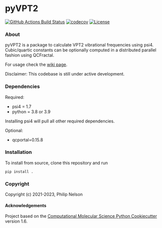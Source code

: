 pyVPT2
==============================
[//]: # (Badges)
[![GitHub Actions Build Status](https://github.com/philipmnel/pyvpt2/workflows/CI/badge.svg)](https://github.com/philipmnel/pyvpt2/actions?query=workflow%3ACI)
[![codecov](https://codecov.io/gh/philipmnel/pyvpt2/branch/main/graph/badge.svg?token=goQRxdntmS)](https://codecov.io/gh/philipmnel/pyvpt2)
[![License](https://img.shields.io/badge/License-BSD_3--Clause-blue.svg)](https://github.com/philipmnel/pyvpt2/blob/main/LICENSE)

### About
pyVPT2 is a package to calculate VPT2 vibrational frequencies using psi4. Cubic/quartic constants can be optionally computed in a distributed parallel fashion using QCFractal.

For usage check the [wiki page](https://github.com/philipmnel/pyvpt2/wiki/Wiki).

Disclaimer: This codebase is still under active development. 

### Dependencies
Required:
- psi4 = 1.7
- python = 3.8 or 3.9

Installing psi4 will pull all other required dependencies.

Optional:
- qcportal=0.15.8

### Installation
To install from source, clone this repository and run
```
pip install .
```

### Copyright

Copyright (c) 2021-2023, Philip Nelson


#### Acknowledgements
 
Project based on the 
[Computational Molecular Science Python Cookiecutter](https://github.com/molssi/cookiecutter-cms) version 1.6.
